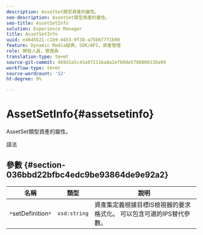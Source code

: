 ```yaml
---
description: AssetSet類型資產的屬性。
seo-description: AssetSet類型資產的屬性。
seo-title: AssetSetInfo
solution: Experience Manager
title: AssetSetInfo
uuid: e4645b21-c1b9-4453-9f38-a75b6f7f1b98
feature: Dynamic Media經典，SDK/API，資產管理
role: 開發人員、管理員
translation-type: tm+mt
source-git-commit: 469d1a5c43a972116a8a2efb0de5708800130a99
workflow-type: tm+mt
source-wordcount: '52'
ht-degree: 9%

---
```



# AssetSetInfo{#assetsetinfo}

AssetSet類型資產的屬性。

語法

## 參數 {#section-036bbd22bfbc4edc9be93864de9e92a2}

| 名稱 | 類型 | 說明 |
|---|---|---|
| `*`setDefinition`*` | `xsd:string` | 資產集定義根據目標IS檢視器的要求格式化。 可以包含可選的IPS替代參數。 |

